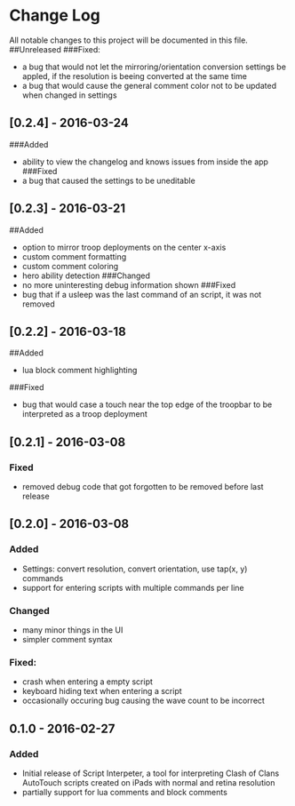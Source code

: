 # Change Log
All notable changes to this project will be documented in this file.
##Unreleased
###Fixed:
- a bug that would not let the mirroring/orientation conversion settings be appled, if the resolution is beeing converted at the same time
- a bug that would cause the general comment color not to be updated when changed in settings

## [0.2.4] - 2016-03-24
###Added
- ability to view the changelog and knows issues from inside the app
###Fixed
- a bug that caused the settings to be uneditable

## [0.2.3] - 2016-03-21
##Added
- option to mirror troop deployments on the center x-axis
- custom comment formatting
- custom comment coloring
- hero ability detection
###Changed
- no more uninteresting debug information shown
###Fixed
- bug that if a usleep was the last command of an script, it was not removed

## [0.2.2] - 2016-03-18
##Added
- lua block comment highlighting

###Fixed
- bug that would case a touch near the top edge of the troopbar to be interpreted as a troop deployment

## [0.2.1] - 2016-03-08
### Fixed
- removed debug code that got forgotten to be removed before last release

## [0.2.0] - 2016-03-08
### Added
- Settings: convert resolution, convert orientation, use tap(x, y) commands
- support for entering scripts with multiple commands per line

### Changed
- many minor things in the UI
- simpler comment syntax

### Fixed:
- crash when entering a empty script
- keyboard hiding text when entering a script
- occasionally occuring bug causing the wave count to be incorrect

## 0.1.0 - 2016-02-27
### Added
- Initial release of Script Interpeter, a tool for interpreting
Clash of Clans AutoTouch scripts created on iPads with normal and retina resolution
- partially support for lua comments and block comments